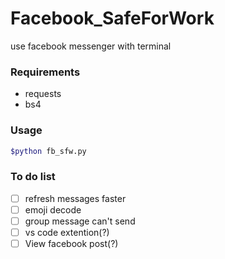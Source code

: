 # Facebook_SafeForWork
use facebook messenger with terminal

### Requirements
- requests
- bs4
### Usage
```bash
$python fb_sfw.py
```

### To do list
- [ ] refresh messages faster
- [ ] emoji decode
- [ ] group message can't send
- [ ] vs code extention(?)
- [ ] View facebook post(?)
